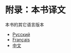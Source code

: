 # 附录：本书译文

本书的其它语言版本

- [Русский](https://doc.rust-lang.ru/async-book/)
- [Français](https://jimskapt.github.io/async-book-fr/)
- [中文](https://suibianxiedianer.github.io/async-book/)
